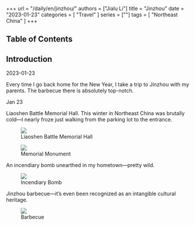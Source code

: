 +++
url = "/daily/en/jinzhou/"
authors = ["Jialu Li"]
title = "Jinzhou"
date = "2023-01-23"
categories = [
    "Travel"
]
series = [""]
tags = [
    "Northeast China"
]
+++
<!DOCTYPE html>
<html lang="en">
<head>
    <meta charset="UTF-8">
    <meta name="viewport" content="width=device-width, initial-scale=1.0">
    <link rel="stylesheet" href="/assets/css/styles.css">
    <script src="/assets/js/toc.js"></script>    
</head>
<body>
    <article>
        <nav>
            <h2>Table of Contents</h2>
            <ul id="toc">
                <!-- TOC items will be dynamically generated here -->
            </ul>
        </nav>
        <section>
            <h2>Introduction</h2>
            <p>2023-01-23</p>
            <p>         Every time I go back home for the New Year, I take a trip to Jinzhou with my parents. The barbecue there is absolutely top-notch.</p>
        </section>
        <section>
            <p>Jan 23 <i class="fas fa-sun"></i></p>
            <p>         Liaoshen Battle Memorial Hall. This winter in Northeast China was brutally cold—I nearly froze just walking from the parking lot to the entrance.</p>
            <div class="container">
                <div class="image">
                    <figure>
                        <a data-fancybox="gallery" href="/images/daily-travel/jinzhou1.jpg">
    <img src="/images/daily-travel/jinzhou1.jpg" loading="lazy">
</a>
                        <figcaption>Liaoshen Battle Memorial Hall</figcaption>
                    </figure>
                </div>
            </div>
        </section>
        <section>
            <div class="container">
                <div class="image">
                    <figure>
                        <a data-fancybox="gallery" href="/images/daily-travel/jinzhou2.jpg">
    <img src="/images/daily-travel/jinzhou2.jpg" loading="lazy">
</a>
                        <figcaption>Memorial Monument</figcaption>
                    </figure>
                </div>
            </div>
        </section>
        <section>
            <p>         An incendiary bomb unearthed in my hometown—pretty wild.</p>
            <div class="container">
                <div class="image">
                    <figure>
                        <a data-fancybox="gallery" href="/images/daily-travel/jinzhou3.jpg">
    <img src="/images/daily-travel/jinzhou3.jpg" loading="lazy">
</a>
                        <figcaption>Incendiary Bomb</figcaption>
                    </figure>
                </div>
        </section>
        <section>
            <p>         Jinzhou barbecue—it’s even been recognized as an intangible cultural heritage.</p>
            <div class="container">
                <div class="image">
                    <figure>
                        <a data-fancybox="gallery" href="/images/daily-travel/jinzhou4.jpg">
    <img src="/images/daily-travel/jinzhou4.jpg" loading="lazy">
</a>
                        <figcaption>Barbecue</figcaption>
                    </figure>
                </div>
        </section>
    </article>
</body>
</html>
